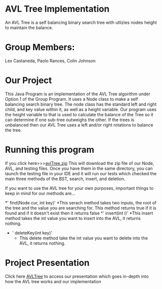 # AVL Tree Implementation
An AVL Tree is a self balancing binary search tree with utlizies nodes height to maintain the balance.
# Group Members: 
Lex Castaneda, Paolo Rances, Colin Johnson
# Our Project
This Java Program is an implementation of the AVL Tree algorithm under Option 1 of the Group Program. 
It uses a Node class to make a self balancing search binary tree.
The node class has the standard left and right child, and key value within it, as well as a height variable. Our program uses the height variable to  that is used to calculate the balance of the Tree so it can determine if  one sub-tree outweighs the other. If the trees is unbalanced then our AVL Tree uses a left and/or right rotations to balance the tree.
# Running this program
If you click here>>>[avlTree.zip](https://github.com/lexc24/proj345/files/11203036/avlTree.zip)
This will download the zip file of our Node, AVL, and testing files. Once you have them in the same directory, you can launch the testing file in your IDE and it will run our tests which checked the main three methods of the BST, search, insert, and deletion. 

If you want to use the AVL tree for your own purposes, important things to keep in mind for our methods are...

*' find(Node cur, int key)'
  *This serach method takes two inputs, the root of the tree and the value you are searching for. This method returns true if it is found and if it doesn't exist then it     returns false
*' insert(int i)'
  *This insert method takes the int value you want to insert into the AVL, it returns nothing.
* ' deleteKey(int key)'
  * This delete method take the int value you want to delete into the AVL, it returns nothing.
# Project Presentation
Click here [AVLTree](https://docs.google.com/presentation/d/1XR59ATMpIEqKdFO7RSohuFq-cdtqWwyj/edit?usp=sharing&ouid=100532028885950988787&rtpof=true&sd=true) to access our presentation which goes in-depth into how the AVL tree works and our implementation

